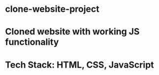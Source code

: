 # clone-website-project
# Cloned website with working JS functionality
# Tech Stack: HTML, CSS, JavaScript
